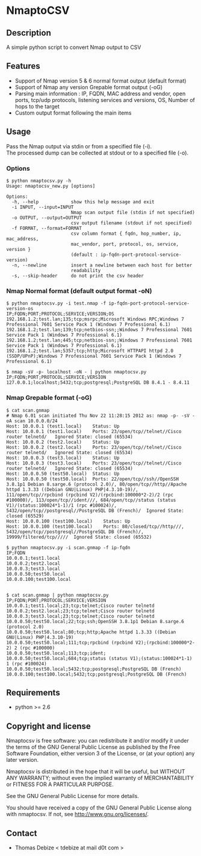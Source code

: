 NmaptoCSV
============

Description
-----------
A simple python script to convert Nmap output to CSV

Features
--------
* Support of Nmap version 5 & 6 normal format output (default format)
* Support of Nmap any version Grepable format output (-oG)
* Parsing main information : IP, FQDN, MAC address and vendor, open ports, tcp/udp protocols, listening services and versions, OS, Number of hops to the target
* Custom output format following the main items

Usage
-----
Pass the Nmap output via stdin or from a specified file (-i).  
The processed dump can be collected at stdout or to a specified file (-o).

### Options
```
$ python nmaptocsv.py -h
Usage: nmaptocsv_new.py [options]

Options:
  -h, --help            show this help message and exit
  -i INPUT, --input=INPUT
                        Nmap scan output file (stdin if not specified)
  -o OUTPUT, --output=OUTPUT
                        csv output filename (stdout if not specified)
  -f FORMAT, --format=FORMAT
                        csv column format { fqdn, hop_number, ip, mac_address,
                        mac_vendor, port, protocol, os, service, version }
                        (default : ip-fqdn-port-protocol-service-version)
  -n, --newline         insert a newline between each host for better
                        readability
  -s, --skip-header     do not print the csv header
```

### Nmap Normal format (default output format -oN)
```
$ python nmaptocsv.py -i test.nmap -f ip-fqdn-port-protocol-service-version-os
IP;FQDN;PORT;PROTOCOL;SERVICE;VERSION;OS
192.168.1.2;test.lan;135;tcp;msrpc;Microsoft Windows RPC;Windows 7 Professional 7601 Service Pack 1 (Windows 7 Professional 6.1)
192.168.1.2;test.lan;139;tcp;netbios-ssn;;Windows 7 Professional 7601 Service Pack 1 (Windows 7 Professional 6.1)
192.168.1.2;test.lan;445;tcp;netbios-ssn;;Windows 7 Professional 7601 Service Pack 1 (Windows 7 Professional 6.1)
192.168.1.2;test.lan;5357;tcp;http;Microsoft HTTPAPI httpd 2.0 (SSDP/UPnP);Windows 7 Professional 7601 Service Pack 1 (Windows 7 Professional 6.1)

$ nmap -sV -p- localhost -oN - | python nmaptocsv.py 
IP;FQDN;PORT;PROTOCOL;SERVICE;VERSION
127.0.0.1;localhost;5432;tcp;postgresql;PostgreSQL DB 8.4.1 - 8.4.11
```

### Nmap Grepable format (-oG)
```
$ cat scan.gnmap
# Nmap 6.01 scan initiated Thu Nov 22 11:28:15 2012 as: nmap -p- -sV -oA scan 10.0.0.0/24 
Host: 10.0.0.1 (test1.local)	Status: Up
Host: 10.0.0.1 (test1.local)	Ports: 23/open/tcp//telnet//Cisco router telnetd/	Ignored State: closed (65534)
Host: 10.0.0.2 (test2.local)	Status: Up
Host: 10.0.0.2 (test2.local)	Ports: 23/open/tcp//telnet//Cisco router telnetd/	Ignored State: closed (65534)
Host: 10.0.0.3 (test3.local)	Status: Up
Host: 10.0.0.3 (test3.local)	Ports: 23/open/tcp//telnet//Cisco router telnetd/	Ignored State: closed (65534)
Host: 10.0.0.50 (test50.local)	Status: Up
Host: 10.0.0.50 (test50.local)	Ports: 22/open/tcp//ssh//OpenSSH 3.8.1p1 Debian 8.sarge.6 (protocol 2.0)/, 80/open/tcp//http//Apache httpd 1.3.33 ((Debian GNU|Linux) PHP|4.3.10-19)/, 111/open/tcp//rpcbind (rpcbind V2)/(rpcbind:100000*2-2)/2 (rpc #100000)/, 113/open/tcp//ident///, 684/open/tcp//status (status V1)/(status:100024*1-1)/1 (rpc #100024)/, 5432/open/tcp//postgresql//PostgreSQL DB (French)/	Ignored State: closed (65529)
Host: 10.0.0.100 (test100.local)	Status: Up
Host: 10.0.0.100 (test100.local)	Ports: 80/closed/tcp//http///, 5432/open/tcp//postgresql//PostgreSQL DB (French)/, 19999/filtered/tcp/////	Ignored State: closed (65532)

$ python nmaptocsv.py -i scan.gnmap -f ip-fqdn
IP;FQDN
10.0.0.1;test1.local
10.0.0.2;test2.local
10.0.0.3;test3.local
10.0.0.50;test50.local
10.0.0.100;test100.local


$ cat scan.gnmap | python nmaptocsv.py 
IP;FQDN;PORT;PROTOCOL;SERVICE;VERSION
10.0.0.1;test1.local;23;tcp;telnet;Cisco router telnetd
10.0.0.2;test2.local;23;tcp;telnet;Cisco router telnetd
10.0.0.3;test3.local;23;tcp;telnet;Cisco router telnetd
10.0.0.50;test50.local;22;tcp;ssh;OpenSSH 3.8.1p1 Debian 8.sarge.6 (protocol 2.0)
10.0.0.50;test50.local;80;tcp;http;Apache httpd 1.3.33 ((Debian GNU|Linux) PHP|4.3.10-19)
10.0.0.50;test50.local;111;tcp;rpcbind (rpcbind V2);(rpcbind:100000*2-2) 2 (rpc #100000)
10.0.0.50;test50.local;113;tcp;ident;
10.0.0.50;test50.local;684;tcp;status (status V1);(status:100024*1-1) 1 (rpc #100024)
10.0.0.50;test50.local;5432;tcp;postgresql;PostgreSQL DB (French)
10.0.0.100;test100.local;5432;tcp;postgresql;PostgreSQL DB (French)
```

Requirements
------------
* python >= 2.6


Copyright and license
---------------------
Nmaptocsv is free software: you can redistribute it and/or modify it under the terms of the GNU General Public License as published by the Free Software Foundation, either version 3 of the License, or (at your option) any later version.

Nmaptocsv is distributed in the hope that it will be useful, but WITHOUT ANY WARRANTY; without even the implied warranty of MERCHANTABILITY or FITNESS FOR A PARTICULAR PURPOSE.  

See the GNU General Public License for more details.

You should have received a copy of the GNU General Public License along with nmaptocsv. 
If not, see http://www.gnu.org/licenses/.

Contact
-------
* Thomas Debize < tdebize at mail d0t com >

